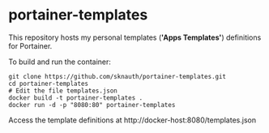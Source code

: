 # portainer-templates

This repository hosts my personal templates (**'Apps Templates'**) definitions for Portainer.

To build and run the container:

```
git clone https://github.com/sknauth/portainer-templates.git
cd portainer-templates
# Edit the file templates.json
docker build -t portainer-templates .
docker run -d -p "8080:80" portainer-templates
```

Access the template definitions at http://docker-host:8080/templates.json
